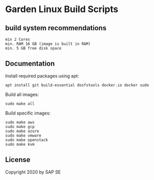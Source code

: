 # Garden Linux Build Scripts

## build system recommendations

    min 2 Cores
    min. RAM 16 GB (image is built in RAM)
    min. 5 GB free disk space  

## Documentation

Install required packages using apt:

    apt install git build-essential dosfstools docker.io docker sudo

Build all images:

    sudo make all

Build specific images:

    sudo make aws
    sudo make gcp
    sudo make azure
    sudo make vmware
    sudo make openstack
    sudo make kvm

## License

Copyright 2020 by SAP SE
